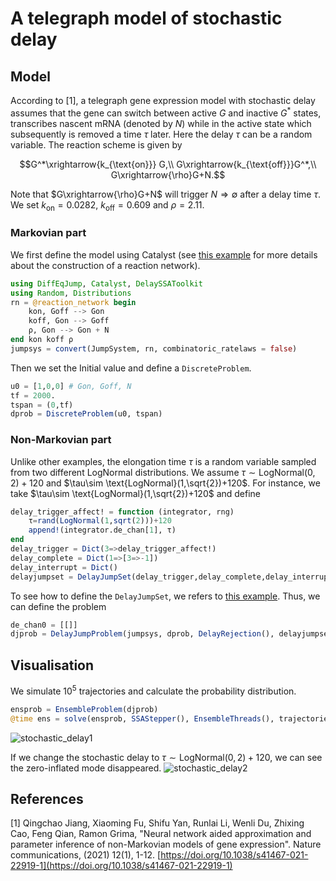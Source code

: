 # A telegraph model of stochastic delay 

## Model
According to [1], a telegraph gene expression model with stochastic delay assumes that the gene can switch between active $G$ and inactive $G^*$ states, transcribes nascent mRNA (denoted by  $N$) while in the active state which subsequently is removed a time $\tau$ later. Here the delay $\tau$ can be a random variable. The reaction scheme is given by
```math
G^*\xrightarrow{k_{\text{on}}} G,\\
G\xrightarrow{k_{\text{off}}}G^*,\\
G\xrightarrow{\rho}G+N.
```
Note that $G\xrightarrow{\rho}G+N$ will trigger $N\Rightarrow \emptyset$ after a delay time $\tau$. We set $k_{\text{on}}=0.0282$, $k_{\text{off}}=0.609$ and $\rho=2.11$.

### Markovian part
We first define the model using Catalyst (see [this example](tutorials.md) for more details about the construction of a reaction network).
```julia
using DiffEqJump, Catalyst, DelaySSAToolkit
using Random, Distributions
rn = @reaction_network begin
    kon, Goff --> Gon
    koff, Gon --> Goff
    ρ, Gon --> Gon + N
end kon koff ρ
jumpsys = convert(JumpSystem, rn, combinatoric_ratelaws = false)
```
Then we set the Initial value and define a `DiscreteProblem`.
```julia
u0 = [1,0,0] # Gon, Goff, N
tf = 2000.
tspan = (0,tf)
dprob = DiscreteProblem(u0, tspan)
```
### Non-Markovian part
Unlike other examples, the elongation time $\tau$ is a random variable sampled from two different LogNormal distributions. We assume $\tau\sim \text{LogNormal}(0,2)+120$ and $\tau\sim \text{LogNormal}(1,\sqrt{2})+120$. For instance, we take $\tau\sim \text{LogNormal}(1,\sqrt{2})+120$ and define 
```julia
delay_trigger_affect! = function (integrator, rng)
    τ=rand(LogNormal(1,sqrt(2)))+120
    append!(integrator.de_chan[1], τ)
end
delay_trigger = Dict(3=>delay_trigger_affect!)
delay_complete = Dict(1=>[3=>-1]) 
delay_interrupt = Dict() 
delayjumpset = DelayJumpSet(delay_trigger,delay_complete,delay_interrupt)
```
To see how to define the `DelayJumpSet`, we refers to [this example](tutorials.md).
Thus, we can define the problem
```julia
de_chan0 = [[]]
djprob = DelayJumpProblem(jumpsys, dprob, DelayRejection(), delayjumpset, de_chan0, save_positions=(false,false))
```
## Visualisation
We simulate $10^5$ trajectories and calculate the probability distribution.
```julia
ensprob = EnsembleProblem(djprob)
@time ens = solve(ensprob, SSAStepper(), EnsembleThreads(), trajectories=10^5)
```
![stochastic_delay1](../assets/stochastic_delay1.svg)

If we change the stochastic delay to $\tau\sim \text{LogNormal}(0,2)+120$, we can see the zero-inflated mode disappeared.
![stochastic_delay2](../assets/stochastic_delay2.svg)
## References

[1] Qingchao Jiang, Xiaoming Fu, Shifu Yan, Runlai Li, Wenli Du, Zhixing Cao, Feng Qian, Ramon Grima, "Neural network aided approximation and parameter inference of non-Markovian models of gene expression". Nature communications, (2021) 12(1), 1-12. [https://doi.org/10.1038/s41467-021-22919-1](https://doi.org/10.1038/s41467-021-22919-1)